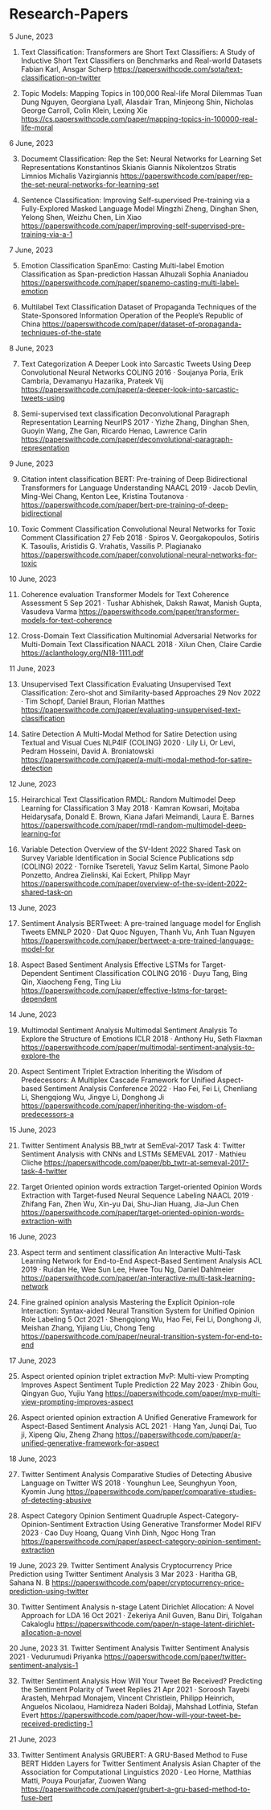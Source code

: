 # Research-Papers
5 June, 2023

1. Text Classification:
Transformers are Short Text Classifiers: A Study of Inductive Short Text Classifiers on Benchmarks and Real-world Datasets
Fabian Karl, Ansgar Scherp
https://paperswithcode.com/sota/text-classification-on-twitter

2. Topic Models:
Mapping Topics in 100,000 Real-life Moral Dilemmas 
Tuan Dung Nguyen, Georgiana Lyall, Alasdair Tran, Minjeong Shin, Nicholas George Carroll, Colin Klein, Lexing Xie
https://cs.paperswithcode.com/paper/mapping-topics-in-100000-real-life-moral

6 June, 2023

3. Documemt Classification:
Rep the Set: Neural Networks for Learning Set Representations
Konstantinos Skianis Giannis Nikolentzos Stratis Limnios Michalis Vazirgiannis
https://paperswithcode.com/paper/rep-the-set-neural-networks-for-learning-set

4. Sentence Classification:
Improving Self-supervised Pre-training via a Fully-Explored Masked Language Model
Mingzhi Zheng, Dinghan Shen, Yelong Shen, Weizhu Chen, Lin Xiao
https://paperswithcode.com/paper/improving-self-supervised-pre-training-via-a-1

7 June, 2023

5. Emotion Classification
SpanEmo: Casting Multi-label Emotion Classification as Span-prediction
Hassan Alhuzali Sophia Ananiadou
https://paperswithcode.com/paper/spanemo-casting-multi-label-emotion

6. Multilabel Text Classification
Dataset of Propaganda Techniques of the State-Sponsored Information Operation of the People’s Republic of China
https://paperswithcode.com/paper/dataset-of-propaganda-techniques-of-the-state

8 June, 2023

7. Text Categorization
A Deeper Look into Sarcastic Tweets Using Deep Convolutional Neural Networks
COLING 2016  ·  Soujanya Poria, Erik Cambria, Devamanyu Hazarika, Prateek Vij 
https://paperswithcode.com/paper/a-deeper-look-into-sarcastic-tweets-using

8. Semi-supervised text classification
Deconvolutional Paragraph Representation Learning
NeurIPS 2017  ·  Yizhe Zhang, Dinghan Shen, Guoyin Wang, Zhe Gan, Ricardo Henao, Lawrence Carin
https://paperswithcode.com/paper/deconvolutional-paragraph-representation

9 June, 2023

9. Citation intent classification
BERT: Pre-training of Deep Bidirectional Transformers for Language Understanding
NAACL 2019  ·  Jacob Devlin, Ming-Wei Chang, Kenton Lee, Kristina Toutanova ·
https://paperswithcode.com/paper/bert-pre-training-of-deep-bidirectional

10. Toxic Comment Classification
Convolutional Neural Networks for Toxic Comment Classification
27 Feb 2018  ·  Spiros V. Georgakopoulos, Sotiris K. Tasoulis, Aristidis G. Vrahatis, Vassilis P. Plagianako
https://paperswithcode.com/paper/convolutional-neural-networks-for-toxic

10 June, 2023

11. Coherence evaluation
Transformer Models for Text Coherence Assessment
5 Sep 2021  ·  Tushar Abhishek, Daksh Rawat, Manish Gupta, Vasudeva Varma 
https://paperswithcode.com/paper/transformer-models-for-text-coherence

12. Cross-Domain Text Classification
Multinomial Adversarial Networks for Multi-Domain Text Classification
NAACL 2018  ·  Xilun Chen, Claire Cardie 
https://aclanthology.org/N18-1111.pdf

11 June, 2023

13. Unsupervised Text Classification
Evaluating Unsupervised Text Classification: Zero-shot and Similarity-based Approaches
29 Nov 2022  ·  Tim Schopf, Daniel Braun, Florian Matthes
https://paperswithcode.com/paper/evaluating-unsupervised-text-classification

14. Satire Detection
A Multi-Modal Method for Satire Detection using Textual and Visual Cues
NLP4IF (COLING) 2020  ·  Lily Li, Or Levi, Pedram Hosseini, David A. Broniatowski 
https://paperswithcode.com/paper/a-multi-modal-method-for-satire-detection

12 June, 2023

15. Heirarchical Text Classification
RMDL: Random Multimodel Deep Learning for Classification
3 May 2018  ·  Kamran Kowsari, Mojtaba Heidarysafa, Donald E. Brown, Kiana Jafari Meimandi, Laura E. Barnes
https://paperswithcode.com/paper/rmdl-random-multimodel-deep-learning-for

16. Variable Detection
Overview of the SV-Ident 2022 Shared Task on Survey Variable Identification in Social Science Publications
sdp (COLING) 2022  ·  Tornike Tsereteli, Yavuz Selim Kartal, Simone Paolo Ponzetto, Andrea Zielinski, Kai Eckert, Philipp Mayr 
https://paperswithcode.com/paper/overview-of-the-sv-ident-2022-shared-task-on

13 June, 2023

17. Sentiment Analysis
BERTweet: A pre-trained language model for English Tweets
EMNLP 2020  ·  Dat Quoc Nguyen, Thanh Vu, Anh Tuan Nguyen 
https://paperswithcode.com/paper/bertweet-a-pre-trained-language-model-for

18. Aspect Based Sentiment Analysis
Effective LSTMs for Target-Dependent Sentiment Classification
COLING 2016  ·  Duyu Tang, Bing Qin, Xiaocheng Feng, Ting Liu 
https://paperswithcode.com/paper/effective-lstms-for-target-dependent

14 June, 2023

19. Multimodal Sentiment Analysis
Multimodal Sentiment Analysis To Explore the Structure of Emotions
ICLR 2018  ·  Anthony Hu, Seth Flaxman
https://paperswithcode.com/paper/multimodal-sentiment-analysis-to-explore-the

20. Aspect Sentiment Triplet Extraction
Inheriting the Wisdom of Predecessors: A Multiplex Cascade Framework for Unified Aspect-based Sentiment Analysis
Conference 2022  ·  Hao Fei, Fei Li, Chenliang Li, Shengqiong Wu, Jingye Li, Donghong Ji
https://paperswithcode.com/paper/inheriting-the-wisdom-of-predecessors-a

15 June, 2023

21. Twitter Sentiment Analysis
BB_twtr at SemEval-2017 Task 4: Twitter Sentiment Analysis with CNNs and LSTMs
SEMEVAL 2017  ·  Mathieu Cliche
https://paperswithcode.com/paper/bb_twtr-at-semeval-2017-task-4-twitter

22. Target Oriented opinion words extraction
Target-oriented Opinion Words Extraction with Target-fused Neural Sequence Labeling
NAACL 2019  ·  Zhifang Fan, Zhen Wu, Xin-yu Dai, Shu-Jian Huang, Jia-Jun Chen
https://paperswithcode.com/paper/target-oriented-opinion-words-extraction-with

16 June, 2023

23. Aspect term and sentiment classification
An Interactive Multi-Task Learning Network for End-to-End Aspect-Based Sentiment Analysis
ACL 2019  ·  Ruidan He, Wee Sun Lee, Hwee Tou Ng, Daniel Dahlmeier 
https://paperswithcode.com/paper/an-interactive-multi-task-learning-network

24. Fine grained opinion analysis
Mastering the Explicit Opinion-role Interaction: Syntax-aided Neural Transition System for Unified Opinion Role Labeling
5 Oct 2021  ·  Shengqiong Wu, Hao Fei, Fei Li, Donghong Ji, Meishan Zhang, Yijiang Liu, Chong Teng 
https://paperswithcode.com/paper/neural-transition-system-for-end-to-end

17 June, 2023

25. Aspect oriented opinion triplet extraction
MvP: Multi-view Prompting Improves Aspect Sentiment Tuple Prediction
22 May 2023  ·  Zhibin Gou, Qingyan Guo, Yujiu Yang
https://paperswithcode.com/paper/mvp-multi-view-prompting-improves-aspect

26. Aspect oriented opinion extraction
A Unified Generative Framework for Aspect-Based Sentiment Analysis
ACL 2021  ·  Hang Yan, Junqi Dai, Tuo ji, Xipeng Qiu, Zheng Zhang
https://paperswithcode.com/paper/a-unified-generative-framework-for-aspect

18 June, 2023

27. Twitter Sentiment Analysis
Comparative Studies of Detecting Abusive Language on Twitter
WS 2018  ·  Younghun Lee, Seunghyun Yoon, Kyomin Jung
https://paperswithcode.com/paper/comparative-studies-of-detecting-abusive

28. Aspect Category Opinion Sentiment Quadruple
Aspect-Category-Opinion-Sentiment Extraction Using Generative Transformer Model
RIFV 2023  ·  Cao Duy Hoang, Quang Vinh Dinh, Ngoc Hong Tran
https://paperswithcode.com/paper/aspect-category-opinion-sentiment-extraction

19 June, 2023
29.  Twitter Sentiment Analysis
Cryptocurrency Price Prediction using Twitter Sentiment Analysis
3 Mar 2023  ·  Haritha GB, Sahana N. B 
https://paperswithcode.com/paper/cryptocurrency-price-prediction-using-twitter

30.  Twitter Sentiment Analysis
n-stage Latent Dirichlet Allocation: A Novel Approach for LDA
16 Oct 2021  ·  Zekeriya Anil Guven, Banu Diri, Tolgahan Cakaloglu 
https://paperswithcode.com/paper/n-stage-latent-dirichlet-allocation-a-novel

20 June, 2023
31. Twitter Sentiment Analysis
Twitter Sentiment Analysis
2021  ·  Vedurumudi Priyanka 
https://paperswithcode.com/paper/twitter-sentiment-analysis-1

32. Twitter Sentiment Analysis
How Will Your Tweet Be Received? Predicting the Sentiment Polarity of Tweet Replies
21 Apr 2021  ·  Soroosh Tayebi Arasteh, Mehrpad Monajem, Vincent Christlein, Philipp Heinrich, Anguelos Nicolaou, Hamidreza Naderi Boldaji, Mahshad Lotfinia, Stefan Evert
https://paperswithcode.com/paper/how-will-your-tweet-be-received-predicting-1

21 June, 2023

33. Twitter Sentiment Analysis
GRUBERT: A GRU-Based Method to Fuse BERT Hidden Layers for Twitter Sentiment Analysis
Asian Chapter of the Association for Computational Linguistics 2020  ·  Leo Horne, Matthias Matti, Pouya Pourjafar, Zuowen Wang 
https://paperswithcode.com/paper/grubert-a-gru-based-method-to-fuse-bert
